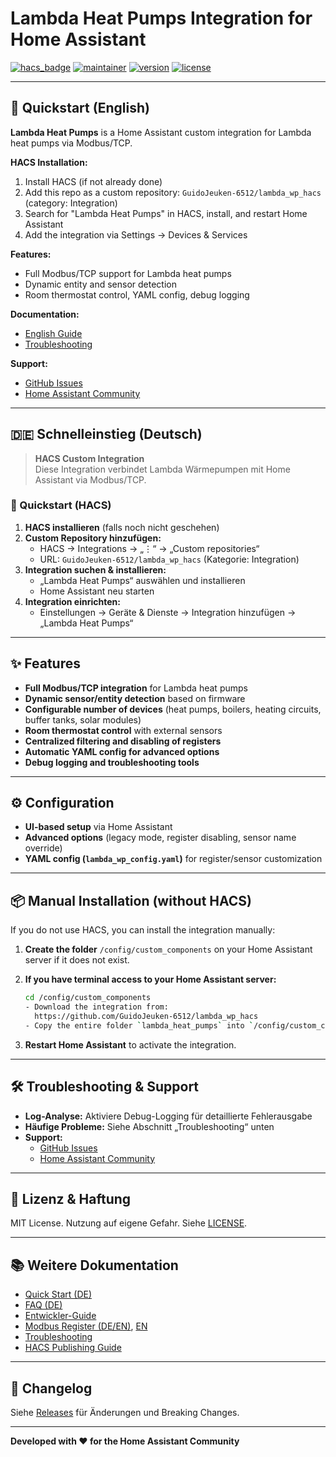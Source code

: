 # Lambda Heat Pumps Integration for Home Assistant

[![hacs_badge](https://img.shields.io/badge/HACS-Custom-orange.svg)](https://github.com/custom-components/hacs)
[![maintainer](https://img.shields.io/badge/maintainer-%40GuidoJeuken--6512-blue.svg)](https://github.com/GuidoJeuken-6512)
[![version](https://img.shields.io/badge/version-1.0.0-blue.svg)](https://github.com/GuidoJeuken-6512/lambda_wp_hacs/releases)
[![license](https://img.shields.io/badge/license-MIT-green.svg)](LICENSE)

---

## 🚀 Quickstart (English)

**Lambda Heat Pumps** is a Home Assistant custom integration for Lambda heat pumps via Modbus/TCP.

**HACS Installation:**
1. Install HACS (if not already done)
2. Add this repo as a custom repository: `GuidoJeuken-6512/lambda_wp_hacs` (category: Integration)
3. Search for "Lambda Heat Pumps" in HACS, install, and restart Home Assistant
4. Add the integration via Settings → Devices & Services

**Features:**
- Full Modbus/TCP support for Lambda heat pumps
- Dynamic entity and sensor detection
- Room thermostat control, YAML config, debug logging

**Documentation:**
- [English Guide](docs/lambda_heat_pumps_en.md)
- [Troubleshooting](docs/lambda_heat_pumps_troubleshooting.md)

**Support:**
- [GitHub Issues](https://github.com/GuidoJeuken-6512/lambda_wp_hacs/issues)
- [Home Assistant Community](https://community.home-assistant.io/)

---

## 🇩🇪 Schnelleinstieg (Deutsch)

> **HACS Custom Integration**  
> Diese Integration verbindet Lambda Wärmepumpen mit Home Assistant via Modbus/TCP.

### 🚀 Quickstart (HACS)

1. **HACS installieren** (falls noch nicht geschehen)
2. **Custom Repository hinzufügen:**
   - HACS → Integrations → „⋮“ → „Custom repositories“
   - URL: `GuidoJeuken-6512/lambda_wp_hacs` (Kategorie: Integration)
3. **Integration suchen & installieren:**
   - „Lambda Heat Pumps“ auswählen und installieren
   - Home Assistant neu starten
4. **Integration einrichten:**
   - Einstellungen → Geräte & Dienste → Integration hinzufügen → „Lambda Heat Pumps“

---

## ✨ Features
- **Full Modbus/TCP integration** for Lambda heat pumps
- **Dynamic sensor/entity detection** based on firmware
- **Configurable number of devices** (heat pumps, boilers, heating circuits, buffer tanks, solar modules)
- **Room thermostat control** with external sensors
- **Centralized filtering and disabling of registers**
- **Automatic YAML config for advanced options**
- **Debug logging and troubleshooting tools**

---

## ⚙️ Configuration
- **UI-based setup** via Home Assistant
- **Advanced options** (legacy mode, register disabling, sensor name override)
- **YAML config (`lambda_wp_config.yaml`)** for register/sensor customization

---

## 📦 Manual Installation (without HACS)

If you do not use HACS, you can install the integration manually:

1. **Create the folder** `/config/custom_components` on your Home Assistant server if it does not exist.

2. **If you have terminal access to your Home Assistant server:**
   ```bash
   cd /config/custom_components
   - Download the integration from:  
     https://github.com/GuidoJeuken-6512/lambda_wp_hacs
   - Copy the entire folder `lambda_heat_pumps` into `/config/custom_components/` on your Home Assistant server.

4. **Restart Home Assistant** to activate the integration.

---

## 🛠️ Troubleshooting & Support
- **Log-Analyse:** Aktiviere Debug-Logging für detaillierte Fehlerausgabe
- **Häufige Probleme:** Siehe Abschnitt „Troubleshooting“ unten
- **Support:**
  - [GitHub Issues](https://github.com/GuidoJeuken-6512/lambda_wp_hacs/issues)
  - [Home Assistant Community](https://community.home-assistant.io/)

---

## 📄 Lizenz & Haftung
MIT License. Nutzung auf eigene Gefahr. Siehe [LICENSE](LICENSE).

---

## 📚 Weitere Dokumentation
- [Quick Start (DE)](docs/lambda_heat_pumps_quick_start.md)
- [FAQ (DE)](docs/lambda_heat_pumps_faq.md)
- [Entwickler-Guide](docs/lambda_heat_pumps_developer_guide.md)
- [Modbus Register (DE/EN)](docs/lambda_heat_pumps_modbus_register_de.md), [EN](docs/lambda_heat_pumps_modbus_register_en.md)
- [Troubleshooting](docs/lambda_heat_pumps_troubleshooting.md)
- [HACS Publishing Guide](docs/lambda_heat_pumps_hacs_publishing.md)

---

## 📝 Changelog
Siehe [Releases](https://github.com/GuidoJeuken-6512/lambda_wp_hacs/releases) für Änderungen und Breaking Changes.

---

**Developed with ❤️ for the Home Assistant Community**
